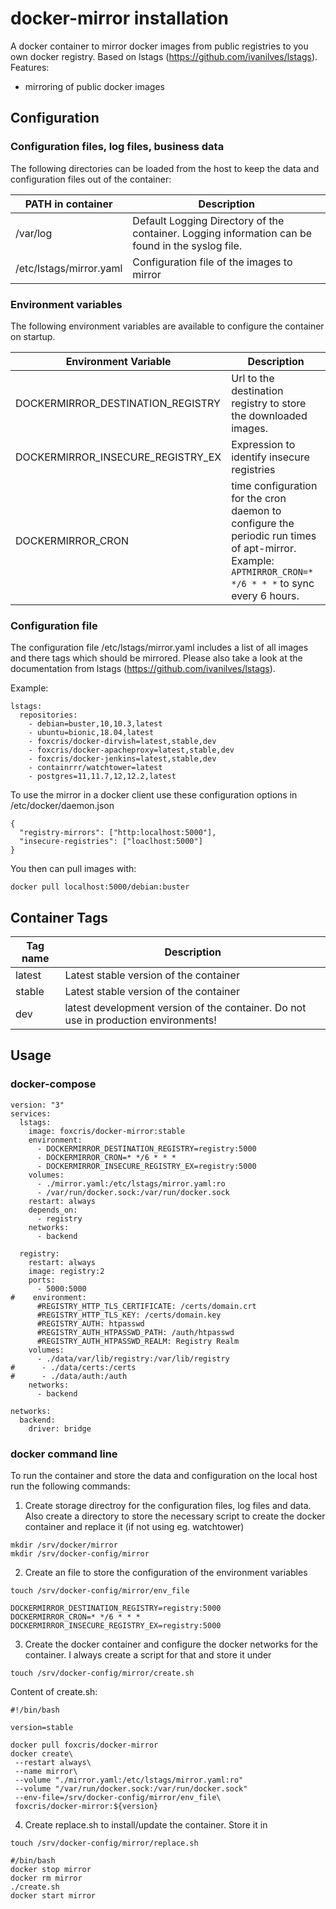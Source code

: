 # docker-mirror installation

A docker container to mirror docker images from public registries to you own docker registry. Based on lstags (https://github.com/ivanilves/lstags).
Features:
* mirroring of public docker images
  
## Configuration
 
### Configuration files, log files, business data
The following directories can be loaded from the host to keep the data and configuration files out of the container:

 | PATH in container | Description |
 | ---------------------- | ----------- |
 | /var/log | Default Logging Directory of the container. Logging information can be found in the syslog file.|
 | /etc/lstags/mirror.yaml | Configuration file of the images to mirror |
 
### Environment variables
The following environment variables are available to configure the container on startup.

 | Environment Variable | Description |
 | ---------------------- | ----------- |
 | DOCKERMIRROR_DESTINATION_REGISTRY | Url to the destination registry to store the downloaded images. |
 | DOCKERMIRROR_INSECURE_REGISTRY_EX | Expression to identify insecure registries |
 | DOCKERMIRROR_CRON | time configuration for the cron daemon to configure the periodic run times of apt-mirror. Example: ```APTMIRROR_CRON=* */6 * * *``` to sync every 6 hours.|

### Configuration file

The configuration file /etc/lstags/mirror.yaml includes a list of all images and there tags which should be mirrored.
Please also take a look at the documentation from lstags (https://github.com/ivanilves/lstags).

Example:
```
lstags:
  repositories:
    - debian=buster,10,10.3,latest
    - ubuntu=bionic,18.04,latest
    - foxcris/docker-dirvish=latest,stable,dev
    - foxcris/docker-apacheproxy=latest,stable,dev
    - foxcris/docker-jenkins=latest,stable,dev
    - containrrr/watchtower=latest
    - postgres=11,11.7,12,12.2,latest
```

To use the mirror in a docker client use these configuration options in /etc/docker/daemon.json
```
{
  "registry-mirrors": ["http:localhost:5000"],
  "insecure-registries": ["loaclhost:5000"]
}
```

You then can pull images with:
```
docker pull localhost:5000/debian:buster
```

## Container Tags

 | Tag name | Description |
 | ---------------------- | ----------- |
 | latest | Latest stable version of the container |
 | stable | Latest stable version of the container |
 | dev | latest development version of the container. Do not use in production environments! |

## Usage

### docker-compose

```
version: "3"
services:
  lstags:
    image: foxcris/docker-mirror:stable
    environment:
      - DOCKERMIRROR_DESTINATION_REGISTRY=registry:5000
      - DOCKERMIRROR_CRON=* */6 * * *
      - DOCKERMIRROR_INSECURE_REGISTRY_EX=registry:5000
    volumes:
      - ./mirror.yaml:/etc/lstags/mirror.yaml:ro
      - /var/run/docker.sock:/var/run/docker.sock
    restart: always
    depends_on:
      - registry
    networks:
      - backend

  registry:
    restart: always
    image: registry:2
    ports:
      - 5000:5000
#    environment:
      #REGISTRY_HTTP_TLS_CERTIFICATE: /certs/domain.crt
      #REGISTRY_HTTP_TLS_KEY: /certs/domain.key
      #REGISTRY_AUTH: htpasswd
      #REGISTRY_AUTH_HTPASSWD_PATH: /auth/htpasswd
      #REGISTRY_AUTH_HTPASSWD_REALM: Registry Realm
    volumes:
      - ./data/var/lib/registry:/var/lib/registry
#      - ./data/certs:/certs
#      - ./data/auth:/auth
    networks:
      - backend

networks:
  backend:
    driver: bridge
```

### docker command line

To run the container and store the data and configuration on the local host run the following commands:
1. Create storage directroy for the configuration files, log files and data. Also create a directory to store the necessary script to create the docker container and replace it (if not using eg. watchtower)
```
mkdir /srv/docker/mirror
mkdir /srv/docker-config/mirror
```

2. Create an file to store the configuration of the environment variables
```
touch /srv/docker-config/mirror/env_file
``` 
```
DOCKERMIRROR_DESTINATION_REGISTRY=registry:5000
DOCKERMIRROR_CRON=* */6 * * *
DOCKERMIRROR_INSECURE_REGISTRY_EX=registry:5000
```

3. Create the docker container and configure the docker networks for the container. I always create a script for that and store it under
```
touch /srv/docker-config/mirror/create.sh
```
Content of create.sh:
```
#!/bin/bash

version=stable

docker pull foxcris/docker-mirror
docker create\
 --restart always\
 --name mirror\
 --volume "./mirror.yaml:/etc/lstags/mirror.yaml:ro"
 --volume "/var/run/docker.sock:/var/run/docker.sock"
 --env-file=/srv/docker-config/mirror/env_file\
 foxcris/docker-mirror:${version}
```

4. Create replace.sh to install/update the container. Store it in
```
touch /srv/docker-config/mirror/replace.sh
```
```
#/bin/bash
docker stop mirror
docker rm mirror
./create.sh
docker start mirror
```
